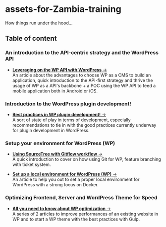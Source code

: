 <a id="top"></a>
# assets-for-Zambia-training
How things run under the hood...

## Table of content

### An introduction to the API-centric strategy and the WordPress API 
- <a href="/4_testing_the_wp_api/">**Leveraging on the WP API with WordPress** &#8594;</a><br>
An article about the advantages to choose WP as a CMS to build an application, quick introduction to the API-first strategy and thrive the usage of WP as a API's backbone + a POC using the WP API to feed a mobile application both in Android or iOS.


### Introduction to the WordPress plugin development!
- <a href="/5_zambia_plugins/">**Best practices in WP plugin development!** &#8594;</a><br>
A sort of state of play in terms of development, especially recommendations to tie in with the good practices currently underway for plugin development in WordPress.


### Setup your environment for WordPress (WP)
- <a href="/8_using_gitflow/">**Using SourceTree with Gitflow workflow** &#8594;</a><br>
A quick introduction to cover on how using Git for WP, feature branching with ticket system.

- <a href="/7_set_up_a_local_environment/">**Set up a local environment for WordPress (WP)** &#8594;</a><br>
An article to help you out to set a proper local environment for WordPress with a strong focus on Docker.

### Optimizing Frontend, Server and WordPress Theme for Speed
- <a href="/10_speeding_up_your_websites/">**All you need to know about WP optimization** &#8594;</a><br>
A series of 2 articles to improve performances of an existing website in WP and to start a WP theme with the best practices with Gulp.
 


